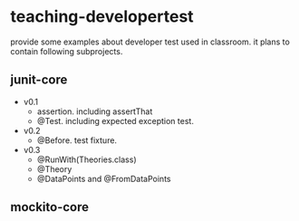 # teaching-developertest
provide some examples about developer test used in classroom.
it plans to contain following subprojects.

## junit-core
* v0.1
    * assertion. including assertThat
    * @Test. including expected exception test.
* v0.2
    * @Before. test fixture.
* v0.3
    * @RunWith(Theories.class)
    * @Theory
    * @DataPoints and @FromDataPoints

## mockito-core
